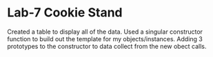 # Lab-7 Cookie Stand
Created a table to display all of the data.
Used a singular constructor function to build out the template for my objects/instances.
Adding 3 prototypes to the constructor to data collect from the new obect calls.
